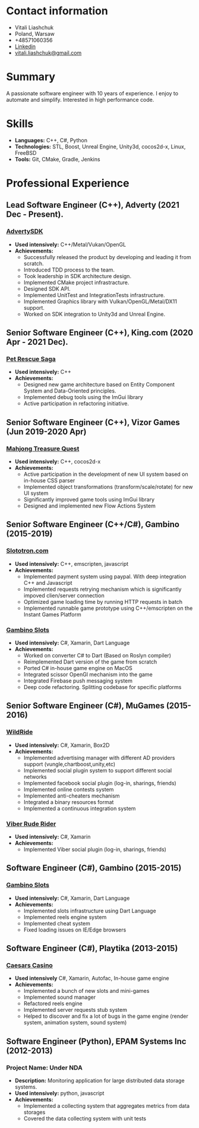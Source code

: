 

# Contact information

-   Vitali Liashchuk
-   Poland, Warsaw
-   +48571060356
-   [Linkedin](https://www.linkedin.com/in/vitali-liashchuk-bb566287/)
-   [vitali.liashchuk@gmail.com](mailto:vitali.liashchuk@gmail.com)


# Summary

A passionate software engineer with 10 years of experience. I enjoy to automate and simplify. Interested in high performance code.


# Skills

-   **Languages:** C++, C#, Python
-   **Technologies:** STL, Boost, Unreal Engine, Unity3d, cocos2d-x, Linux, FreeBSD
-   **Tools:** Git, CMake, Gradle, Jenkins


# Professional Experience


## Lead Software Engineer (C++), Adverty (2021 Dec - Present).


### [AdvertySDK](http://adverty.com)

-   **Used intensively:** C++/Metal/Vukan/OpenGL
-   **Achievements:**
    -   Successfully released the product by developing and leading it from scratch.
    -   Introduced TDD process to the team.
    -   Took leadership in SDK architecture design.
    -   Implemented CMake project infrastracture.
    -   Designed SDK API.
    -   Implemented UnitTest and IntegrationTests infrastructure.
    -   Implemented Graphics library with Vulkan/OpenGL/Metal/DX11 support.
    -   Worked on SDK integration to Unity3d and Unreal Engine.


## Senior Software Engineer (C++), King.com (2020 Apr - 2021 Dec).


### [Pet Rescue Saga](https://apps.apple.com/se/app/pet-rescue-saga/id572821456)

-   **Used intensively:** C++
-   **Achievements:**
    -   Designed new game architecture based on Entity Component System and Data-Oriented principles.
    -   Implemented debug tools using the ImGui library
    -   Active participation in refactoring initiative.


## Senior Software Engineer (C++), Vizor Games (Jun 2019-2020 Apr)


### [Mahjong Treasure Quest](https://apps.apple.com/us/app/mahjong-treasure-quest/id1098189387)

-   **Used intensively:** C++, cocos2d-x
-   **Achievements:**
    -   Active participation in the development of new UI system based on in-house CSS parser
    -   Implemented object transformations (transform/scale/rotate) for new UI system
    -   Significantly improved game tools using ImGui library
    -   Designed and implemented new Flow Actions System


## Senior Software Engineer (C++/C#), Gambino (2015-2019)


### [Slototron.com](https:://slototron.com)

-   **Used intensively:** C++, emscripten, javascript
-   **Achievements:**
    -   Implemented payment system using paypal. With deep integration C++ and Javascript
    -   Implemented requests retrying mechanism which is significantly impoved clien/server connection
    -   Optimized game loading time by running HTTP requests in batch
    -   Implemented runnable game prototype using C++/emscripten on the Instant Games Platform


### [Gambino Slots](https://apps.apple.com/us/app/gambino-slots-machine-casino/id1339105679)

-   **Used intensively:** C#, Xamarin, Dart Language
-   **Achievements:**
    -   Worked on converter C# to Dart (Based on Roslyn compiler)
    -   Reimplemented  Dart version of the game from scratch
    -   Ported C# in-house game engine on MacOS
    -   Integrated scissor OpenGl mechanism into the game
    -   Integrated Firebase push messaging system
    -   Deep code refactoring. Splitting codebase for specific platforms


## Senior Software Engineer (C#), MuGames (2015-2016)


### [WildRide](https://www.youtube.com/watch?v=2PBA6-wSNi0)

-   **Used intensively:** C#, Xamarin, Box2D
-   **Achievements:**
    -   Implemented advertising manager with different AD providers support (vungle,chartboost,unity,etc)
    -   Implemented social plugin system to support different social networks
    -   Implemented facebook social plugin (log-in, sharings, friends)
    -   Implemented online contests system
    -   Implemented anti-cheaters mechanism
    -   Integrated a binary resources format
    -   Implemented a continuous integration system


### [Viber Rude Rider](https://www.youtube.com/watch?v=l7paSgeKoFU)

-   **Used intensively:** C#, Xamarin
-   **Achievements:**
    -   Implemented Viber social plugin (log-in, sharings, friends)


## Software Engineer (C#), Gambino (2015-2015)


### [Gambino Slots](https://apps.apple.com/us/app/gambino-slots-machine-casino/id1339105679)

-   **Used intensively:** C#, Xamarin, Dart Language
-   **Achievements:**
    -   Implemented slots infrastructure using Dart Language
    -   Implemented reels engine system
    -   Implemented cheat system
    -   Fixed loading issues on IE/Edge browsers


## Software Engineer (C#), Playtika (2013-2015)


### [Caesars Casino](https://apps.apple.com/us/app/caesars-casino-official-slots/id603097018)

-   **Used intensively** C#, Xamarin, Autofac, In-house game engine
-   **Achievements:**
    -   Implemented a bunch of new slots and mini-games
    -   Implemented sound manager
    -   Refactored reels engine
    -   Implemented server requests stub system
    -   Helped to discover and fix a lot of bugs in the game engine (render system, animation system, sound system)


## Software Engineer (Python), EPAM Systems Inc (2012-2013)


### Project Name: Under NDA

-   **Description:** Monitoring application for large distributed data storage systems.
-   **Used intensively:** python, javascript
-   **Achievements:**
    -   Implemented a collecting system that aggregates metrics from data storages
    -   Covered the data collecting system with unit tests

